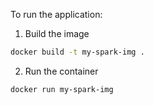 To run the application:
1) Build the image
```bash
docker build -t my-spark-img .
```
2) Run the container
```bash
docker run my-spark-img
```